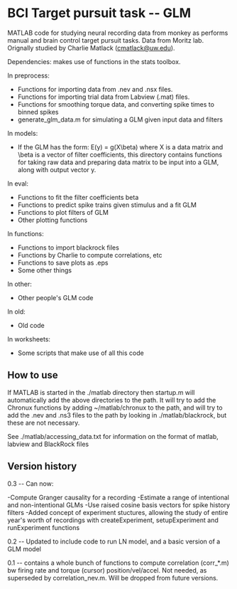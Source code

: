 # BCI Target pursuit task -- GLM

MATLAB code for studying neural recording data from monkey as performs manual
and brain control target pursuit tasks. Data from Moritz lab. Orignally studied
by Charlie Matlack (cmatlack@uw.edu). 

Dependencies: makes use of functions in the stats toolbox.

In preprocess:
* Functions for importing data from .nev and .nsx files. 
* Functions for importing trial data from Labview (.mat) files. 
* Functions for smoothing torque data, and converting spike times to binned spikes
* generate_glm_data.m for simulating a GLM given input data and filters

In models:
* If the GLM has the form: E(y) = g(X\beta) where X is a data matrix and \beta is
 a vector of filter coefficients, this directory contains functions for taking raw 
 data and preparing data matrix to be input into a GLM, along with output vector y.

In eval:
* Functions to fit the filter coefficients beta
* Functions to predict spike trains given stimulus and a fit GLM
* Functions to plot filters of GLM
* Other plotting functions

In functions:
* Functions to import blackrock files
* Functions by Charlie to compute correlations, etc
* Functions to save plots as .eps
* Some other things

In other: 
* Other people's GLM code

In old:
* Old code

In worksheets:
* Some scripts that make use of all this code

## How to use

If MATLAB is started in the ./matlab directory then startup.m will
automatically add the above directories to the path. It will try to add
the Chronux functions by adding ~/matlab/chronux to the path, and will try to
add the .nev and .ns3 files to the path by looking in ./matlab/blackrock, but these
are not necessary.

See ./matlab/accessing_data.txt for information on the format of matlab,
labview and BlackRock files

## Version history

0.3 -- Can now:

-Compute Granger causality for a recording
-Estimate a range of intentional and non-intentional GLMs
-Use raised cosine basis vectors for spike history filters
-Added concept of experiment stuctures, allowing the study of entire year's worth of recordings with createExperiment, setupExperiment and runExperiment functions

0.2 -- Updated to include code to run LN model, and a basic version of a GLM model

0.1 -- contains a whole bunch of functions to compute correlation (corr_*.m) bw
firing rate and torque (cursor) position/vel/accel. Not needed, as superseded
by correlation_nev.m. Will be dropped from future versions.

